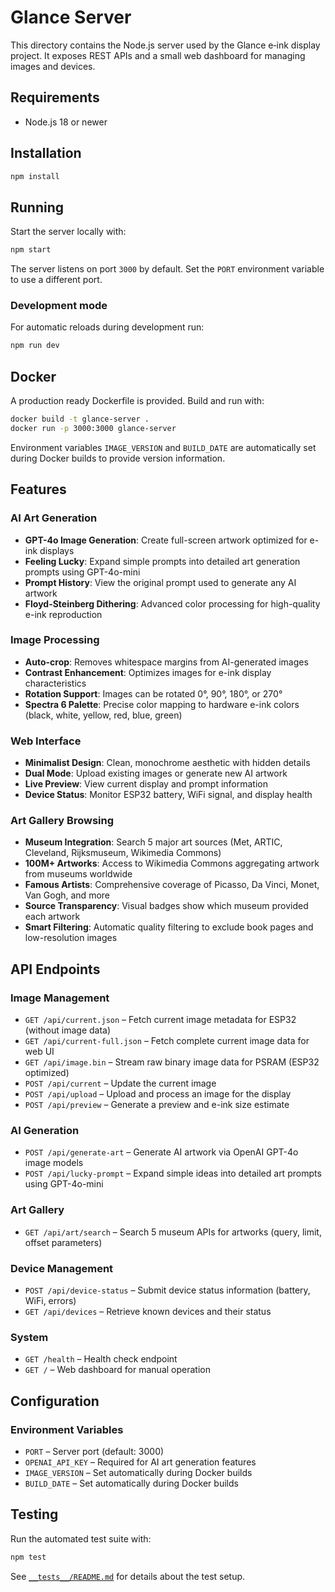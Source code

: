 # Glance Server

This directory contains the Node.js server used by the Glance e‑ink display project. It exposes REST APIs and a small web dashboard for managing images and devices.

## Requirements

- Node.js 18 or newer

## Installation

```bash
npm install
```

## Running

Start the server locally with:

```bash
npm start
```

The server listens on port `3000` by default. Set the `PORT` environment variable to use a different port.

### Development mode

For automatic reloads during development run:

```bash
npm run dev
```

## Docker

A production ready Dockerfile is provided. Build and run with:

```bash
docker build -t glance-server .
docker run -p 3000:3000 glance-server
```

Environment variables `IMAGE_VERSION` and `BUILD_DATE` are automatically set during Docker builds to provide version information.

## Features

### AI Art Generation
- **GPT-4o Image Generation**: Create full-screen artwork optimized for e-ink displays
- **Feeling Lucky**: Expand simple prompts into detailed art generation prompts using GPT-4o-mini
- **Prompt History**: View the original prompt used to generate any AI artwork
- **Floyd-Steinberg Dithering**: Advanced color processing for high-quality e-ink reproduction

### Image Processing
- **Auto-crop**: Removes whitespace margins from AI-generated images
- **Contrast Enhancement**: Optimizes images for e-ink display characteristics
- **Rotation Support**: Images can be rotated 0°, 90°, 180°, or 270°
- **Spectra 6 Palette**: Precise color mapping to hardware e-ink colors (black, white, yellow, red, blue, green)

### Web Interface
- **Minimalist Design**: Clean, monochrome aesthetic with hidden details
- **Dual Mode**: Upload existing images or generate new AI artwork
- **Live Preview**: View current display and prompt information
- **Device Status**: Monitor ESP32 battery, WiFi signal, and display health

### Art Gallery Browsing
- **Museum Integration**: Search 5 major art sources (Met, ARTIC, Cleveland, Rijksmuseum, Wikimedia Commons)
- **100M+ Artworks**: Access to Wikimedia Commons aggregating artwork from museums worldwide
- **Famous Artists**: Comprehensive coverage of Picasso, Da Vinci, Monet, Van Gogh, and more
- **Source Transparency**: Visual badges show which museum provided each artwork
- **Smart Filtering**: Automatic quality filtering to exclude book pages and low-resolution images

## API Endpoints

### Image Management
- `GET /api/current.json` – Fetch current image metadata for ESP32 (without image data)
- `GET /api/current-full.json` – Fetch complete current image data for web UI
- `GET /api/image.bin` – Stream raw binary image data for PSRAM (ESP32 optimized)
- `POST /api/current` – Update the current image
- `POST /api/upload` – Upload and process an image for the display
- `POST /api/preview` – Generate a preview and e-ink size estimate

### AI Generation
- `POST /api/generate-art` – Generate AI artwork via OpenAI GPT-4o image models
- `POST /api/lucky-prompt` – Expand simple ideas into detailed art prompts using GPT-4o-mini

### Art Gallery
- `GET /api/art/search` – Search 5 museum APIs for artworks (query, limit, offset parameters)

### Device Management
- `POST /api/device-status` – Submit device status information (battery, WiFi, errors)
- `GET /api/devices` – Retrieve known devices and their status

### System
- `GET /health` – Health check endpoint
- `GET /` – Web dashboard for manual operation

## Configuration

### Environment Variables
- `PORT` – Server port (default: 3000)
- `OPENAI_API_KEY` – Required for AI art generation features
- `IMAGE_VERSION` – Set automatically during Docker builds
- `BUILD_DATE` – Set automatically during Docker builds

## Testing

Run the automated test suite with:

```bash
npm test
```

See [`__tests__/README.md`](./__tests__/README.md) for details about the test setup.
